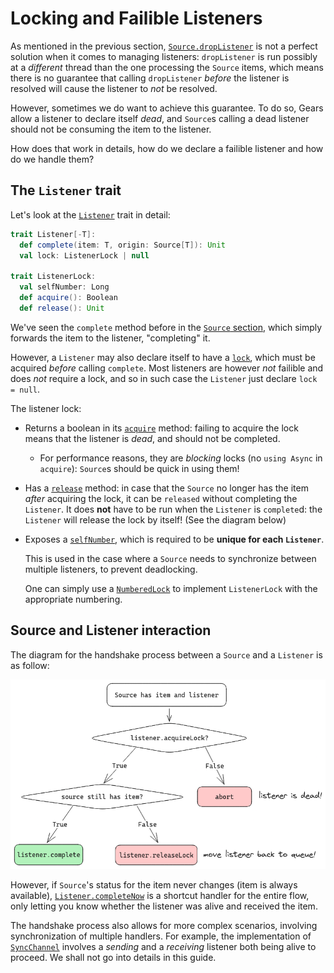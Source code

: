 # Locking and Failible Listeners

As mentioned in the previous section, [`Source.dropListener`](https://lampepfl.github.io/gears/api/gears/async/Async$$Source.html#)
is not a perfect solution when it comes to managing listeners:
`dropListener` is run possibly at a *different* thread than the one processing the `Source` items,
which means there is no guarantee that calling `dropListener` *before* the listener is resolved
will cause the listener to _not_ be resolved.

However, sometimes we do want to achieve this guarantee.
To do so, Gears allow a listener to declare itself _dead_, and `Source`s calling a dead listener
should not be consuming the item to the listener.

How does that work in details, how do we declare a failible listener and how do we handle them?

## The `Listener` trait

Let's look at the [`Listener`](https://lampepfl.github.io/gears/api/gears/async/Listener.html) trait in detail:

```scala
trait Listener[-T]:
  def complete(item: T, origin: Source[T]): Unit
  val lock: ListenerLock | null

trait ListenerLock:
  val selfNumber: Long
  def acquire(): Boolean
  def release(): Unit
```

We've seen the `complete` method before in the [`Source` section](./sources.md), which simply
forwards the item to the listener, "completing" it.

However, a `Listener` may also declare itself to have a [`lock`](https://lampepfl.github.io/gears/api/gears/async/Listener.html#lock-0),
which must be acquired _before_ calling `complete`.
Most listeners are however _not_ failible and does _not_ require a lock, and so in such case the `Listener`
just declare `lock = null`.

The listener lock:
- Returns a boolean in its [`acquire`](https://lampepfl.github.io/gears/api/gears/async/Listener$$ListenerLock.html#acquire-fffff760) method:
  failing to acquire the lock means that the listener is _dead_, and should not be completed.
  - For performance reasons, they are *blocking* locks (no `using Async` in `acquire`): `Source`s should be quick in using them!
- Has a [`release`](https://lampepfl.github.io/gears/api/gears/async/Listener$$ListenerLock.html#release-94c) method:
  in case that the `Source` no longer has the item *after* acquiring the lock, it can be `released` without completing the `Listener`.
  It does **not** have to be run when the `Listener` is `complete`d: the `Listener` will release the lock by itself! (See the diagram below)
- Exposes a [`selfNumber`](https://lampepfl.github.io/gears/api/gears/async/Listener$$ListenerLock.html#selfNumber-0), which is required
  to be **unique for each `Listener`**.

  This is used in the case where a `Source` needs to synchronize between multiple listeners, to prevent deadlocking.

  One can simply use a [`NumberedLock`](https://lampepfl.github.io/gears/api/gears/async/Listener$$NumberedLock.html) to implement
  `ListenerLock` with the appropriate numbering.

## Source and Listener interaction

The diagram for the handshake process between a `Source` and a `Listener` is as follow:

![Flow for a Source to process a listener](../images/flow_listener_lock.png)

However, if `Source`'s status for the item never changes (item is always available),
[`Listener.completeNow`](https://lampepfl.github.io/gears/api/gears/async/Listener.html#completeNow-fffff34e)
is a shortcut handler for the entire flow, only letting you know whether the listener was alive and
received the item.

The handshake process also allows for more complex scenarios, involving synchronization of multiple handlers.
For example,
the implementation of [`SyncChannel`](https://github.com/lampepfl/gears/blob/main/shared/src/main/scala/async/channels.scala)
involves a *sending* and a *receiving* listener both being alive to proceed.
We shall not go into details in this guide.
